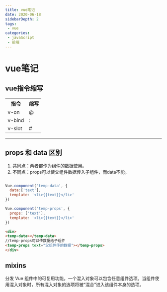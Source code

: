 ```yaml
---
title: vue笔记
date: 2020-06-18
sidebarDepth: 2
tags:
 - vue
categories:
 - javaScript
 - 前端
---
```


# vue笔记

## vue指令缩写
<table>
<tr><th>指令</th><th>缩写</th></tr>
<tr><td>v-on</td><td>@</td></tr>
<tr><td>v-bind</td><td>:</td></tr>
<tr><td>v-slot</td><td>#</td></tr>
</table>

-----------------
## props 和 data 区别

1. 共同点：两者都作为组件的数据使用。
2. 不同点：props可以使父组件数据传入子组件，而data不能。
```js

Vue.component('temp-data', {
  data:['text'],
  template: '<li>{{text}}</li>'
})

Vue.component('temp-props', {
  props: ['text'],
  template: '<li>{{text}}</li>'
})
```
```html
<div>
<temp-data></temp-data>
//temp-props可以传数据给子组件
<temp-props text="父组件传的数据"></temp-props>
</div>

```

## mixins
分发 Vue 组件中的可复用功能。一个混入对象可以包含任意组件选项。当组件使用混入对象时，所有混入对象的选项将被“混合”进入该组件本身的选项。